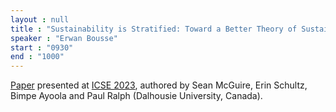 ```yaml
---
layout : null
title : "Sustainability is Stratified: Toward a Better Theory of Sustainable Software Engineering"
speaker : "Erwan Bousse"
start : "0930"
end : "1000"
---
```


[Paper](https://arxiv.org/abs/2301.11129) presented at [ICSE 2023](https://conf.researchr.org/home/icse-2023), authored by Sean McGuire, Erin Schultz, Bimpe Ayoola and Paul Ralph (Dalhousie University, Canada).